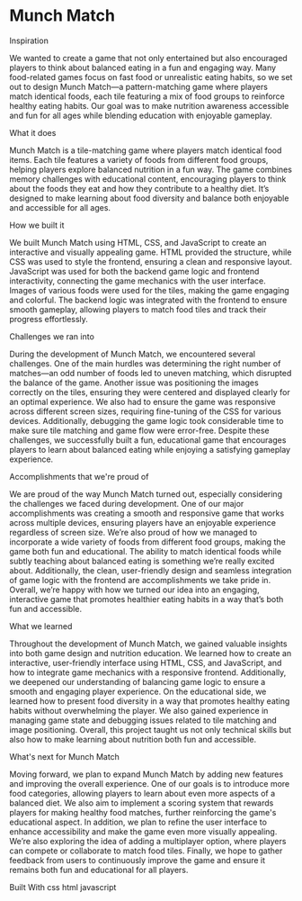 # Munch Match
Inspiration

We wanted to create a game that not only entertained but also encouraged players to think about balanced eating in a fun and engaging way. Many food-related games focus on fast food or unrealistic eating habits, so we set out to design Munch Match—a pattern-matching game where players match identical foods, each tile featuring a mix of food groups to reinforce healthy eating habits. Our goal was to make nutrition awareness accessible and fun for all ages while blending education with enjoyable gameplay.

What it does

Munch Match is a tile-matching game where players match identical food items. Each tile features a variety of foods from different food groups, helping players explore balanced nutrition in a fun way. The game combines memory challenges with educational content, encouraging players to think about the foods they eat and how they contribute to a healthy diet. It’s designed to make learning about food diversity and balance both enjoyable and accessible for all ages.

How we built it

We built Munch Match using HTML, CSS, and JavaScript to create an interactive and visually appealing game. HTML provided the structure, while CSS was used to style the frontend, ensuring a clean and responsive layout. JavaScript was used for both the backend game logic and frontend interactivity, connecting the game mechanics with the user interface. Images of various foods were used for the tiles, making the game engaging and colorful. The backend logic was integrated with the frontend to ensure smooth gameplay, allowing players to match food tiles and track their progress effortlessly.

Challenges we ran into

During the development of Munch Match, we encountered several challenges. One of the main hurdles was determining the right number of matches—an odd number of foods led to uneven matching, which disrupted the balance of the game. Another issue was positioning the images correctly on the tiles, ensuring they were centered and displayed clearly for an optimal experience. We also had to ensure the game was responsive across different screen sizes, requiring fine-tuning of the CSS for various devices. Additionally, debugging the game logic took considerable time to make sure tile matching and game flow were error-free. Despite these challenges, we successfully built a fun, educational game that encourages players to learn about balanced eating while enjoying a satisfying gameplay experience.

Accomplishments that we're proud of

We are proud of the way Munch Match turned out, especially considering the challenges we faced during development. One of our major accomplishments was creating a smooth and responsive game that works across multiple devices, ensuring players have an enjoyable experience regardless of screen size. We’re also proud of how we managed to incorporate a wide variety of foods from different food groups, making the game both fun and educational. The ability to match identical foods while subtly teaching about balanced eating is something we’re really excited about. Additionally, the clean, user-friendly design and seamless integration of game logic with the frontend are accomplishments we take pride in. Overall, we’re happy with how we turned our idea into an engaging, interactive game that promotes healthier eating habits in a way that’s both fun and accessible.

What we learned

Throughout the development of Munch Match, we gained valuable insights into both game design and nutrition education. We learned how to create an interactive, user-friendly interface using HTML, CSS, and JavaScript, and how to integrate game mechanics with a responsive frontend. Additionally, we deepened our understanding of balancing game logic to ensure a smooth and engaging player experience. On the educational side, we learned how to present food diversity in a way that promotes healthy eating habits without overwhelming the player. We also gained experience in managing game state and debugging issues related to tile matching and image positioning. Overall, this project taught us not only technical skills but also how to make learning about nutrition both fun and accessible.

What's next for Munch Match

Moving forward, we plan to expand Munch Match by adding new features and improving the overall experience. One of our goals is to introduce more food categories, allowing players to learn about even more aspects of a balanced diet. We also aim to implement a scoring system that rewards players for making healthy food matches, further reinforcing the game's educational aspect. In addition, we plan to refine the user interface to enhance accessibility and make the game even more visually appealing. We’re also exploring the idea of adding a multiplayer option, where players can compete or collaborate to match food tiles. Finally, we hope to gather feedback from users to continuously improve the game and ensure it remains both fun and educational for all players.

Built With
css
html
javascript
